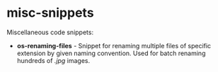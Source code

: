 # misc-snippets
Miscellaneous code snippets:
- **os-renaming-files** - Snippet for renaming multiple files of specific extension by given naming convention. Used for batch renaming hundreds of _.jpg_ images.
